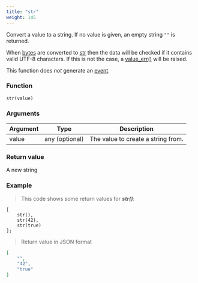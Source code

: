 ```yaml
---
title: "str"
weight: 145
---
```


Convert a value to a string. If no value is given, an empty string `""` is returned.

When [bytes](../../data-types/bytes) are converted to [str](../../data-types/str) then the data will be checked
if it contains valid UTF-8 characters. If this is not the case, a [value_err()](../../errors/value_err) will be raised.

This function does *not* generate an [event](../../overview/events).

### Function

`str(value)`

### Arguments

Argument | Type | Description
-------- | ---- | -----------
value | any (optional) | The value to create a string from.

### Return value

A new string

### Example

> This code shows some return values for ***str()***:

```thingsdb,json_response
[
    str(),
    str(42),
    str(true)
];
```

> Return value in JSON format

```json
[
    "",
    "42",
    "true"
]
```